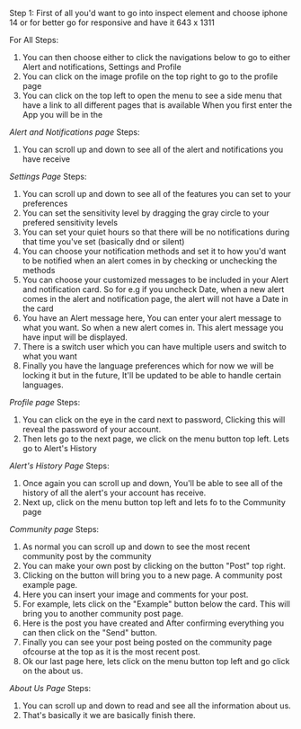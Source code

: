 Step 1: First of all you'd want to go into inspect element and choose iphone 14 or for better go for responsive and have it 643 x 1311

For All
Steps:
1. You can then choose either to click the navigations below to go to either Alert and notifications, Settings and Profile
2. You can click on the image profile on the top right to go to the profile page
3. You can click on the top left to open the menu to see a side menu that have a link to all different pages that is available
When you first enter the App you will be in the 

*Alert and Notifications page*
Steps:
1. You can scroll up and down to see all of the alert and notifications you have receive

*Settings Page*
Steps:
1. You can scroll up and down to see all of the features you can set to your preferences
2. You can set the sensitivity level by dragging the gray circle to your prefered sensitivity levels
3. You can set your quiet hours so that there will be no notifications during that time you've set (basically dnd or silent)
4. You can choose your notification methods and set it to how you'd want to be notified when an alert comes in by checking or unchecking the methods
5. You can choose your customized messages to be included in your Alert and notification card. 
   So for e.g if you uncheck Date, when a new alert comes in the alert and notification page, the alert will not have a Date in the card
6. You have an Alert message here, You can enter your alert message to what you want. So when a new alert comes in. This alert message you have input will be displayed.
7. There is a switch user which you can have multiple users and switch to what you want
8. Finally you have the language preferences which for now we will be locking it but in the future, It'll be updated to be able to handle certain languages.

*Profile page*
Steps:
1. You can click on the eye in the card next to password, Clicking this will reveal the password of your account.
2. Then lets go to the next page, we click on the menu button top left. Lets go to Alert's History

*Alert's History Page*
Steps:
1. Once again you can scroll up and down, You'll be able to see all of the history of all the alert's your account has receive.
2. Next up, click on the menu button top left and lets fo to the Community page

*Community page*
Steps:
1. As normal you can scroll up and down to see the most recent community post by the community
2. You can make your own post by clicking on the button "Post" top right.
3. Clicking on the button will bring you to a new page. A community post example page.
4. Here you can insert your image and comments for your post.
5. For example, lets click on the "Example" button below the card. This will bring you to another community post page.
6. Here is the post you have created and After confirming everything you can then click on the "Send" button.
7. Finally you can see your post being posted on the community page ofcourse at the top as it is the most recent post.
8. Ok our last page here, lets click on the menu button top left and go click on the about us.

*About Us Page*
Steps:
1. You can scroll up and down to read and see all the information about us. 
2. That's basically it we are basically finish there.





